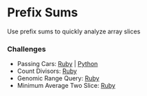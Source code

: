 # Prefix Sums
Use prefix sums to quickly analyze array slices

### Challenges
* Passing Cars: [Ruby](passing-cars.rb) | [Python](passing_cars.py)
* Count Divisors: [Ruby](count-divisors.rb)
* Genomic Range Query: [Ruby](genomic-range-query.rb)
* Minimum Average Two Slice: [Ruby](minimum-average-two-slice.rb)
